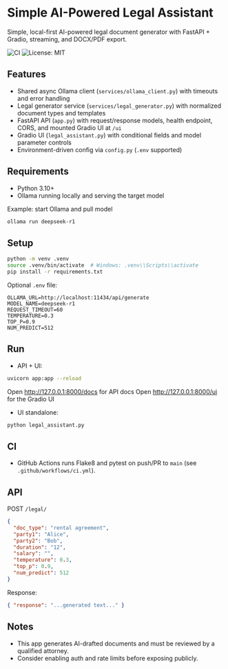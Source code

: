 # Simple AI-Powered Legal Assistant

Simple, local-first AI-powered legal document generator with FastAPI + Gradio, streaming, and DOCX/PDF export.

![CI](https://github.com/kryptologyst/simple-ai-powered-legal-assistant/actions/workflows/ci.yml/badge.svg)
![License: MIT](https://img.shields.io/badge/License-MIT-green.svg)

## Features
- Shared async Ollama client (`services/ollama_client.py`) with timeouts and error handling
- Legal generator service (`services/legal_generator.py`) with normalized document types and templates
- FastAPI API (`app.py`) with request/response models, health endpoint, CORS, and mounted Gradio UI at `/ui`
- Gradio UI (`legal_assistant.py`) with conditional fields and model parameter controls
- Environment-driven config via `config.py` (`.env` supported)

## Requirements
- Python 3.10+
- Ollama running locally and serving the target model

Example: start Ollama and pull model
```bash
ollama run deepseek-r1
```

## Setup
```bash
python -m venv .venv
source .venv/bin/activate  # Windows: .venv\\Scripts\\activate
pip install -r requirements.txt
```

Optional `.env` file:
```
OLLAMA_URL=http://localhost:11434/api/generate
MODEL_NAME=deepseek-r1
REQUEST_TIMEOUT=60
TEMPERATURE=0.3
TOP_P=0.9
NUM_PREDICT=512
```

## Run
- API + UI:
```bash
uvicorn app:app --reload
```
Open http://127.0.0.1:8000/docs for API docs
Open http://127.0.0.1:8000/ui for the Gradio UI

- UI standalone:
```bash
python legal_assistant.py
```

## CI
- GitHub Actions runs Flake8 and pytest on push/PR to `main` (see `.github/workflows/ci.yml`).

## API
POST `/legal/`
```json
{
  "doc_type": "rental agreement",
  "party1": "Alice",
  "party2": "Bob",
  "duration": "12",
  "salary": "",
  "temperature": 0.3,
  "top_p": 0.9,
  "num_predict": 512
}
```
Response:
```json
{ "response": "...generated text..." }
```

## Notes
- This app generates AI-drafted documents and must be reviewed by a qualified attorney.
- Consider enabling auth and rate limits before exposing publicly.
